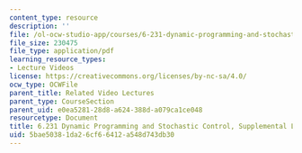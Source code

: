 ```yaml
---
content_type: resource
description: ''
file: /ol-ocw-studio-app/courses/6-231-dynamic-programming-and-stochastic-control-fall-2015/5bae50381da26cf66412a548d743db30_MIT6_231F15_lec6.pdf
file_size: 230475
file_type: application/pdf
learning_resource_types:
- Lecture Videos
license: https://creativecommons.org/licenses/by-nc-sa/4.0/
ocw_type: OCWFile
parent_title: Related Video Lectures
parent_type: CourseSection
parent_uid: e0ea5281-28d8-a624-388d-a079ca1ce048
resourcetype: Document
title: 6.231 Dynamic Programming and Stochastic Control, Supplemental Lecture 6
uid: 5bae5038-1da2-6cf6-6412-a548d743db30
---
```

